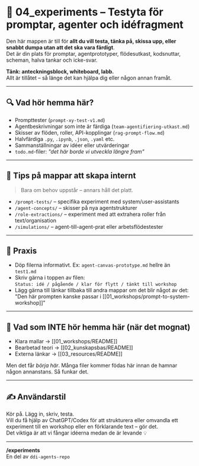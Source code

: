 # 🧪 04_experiments – Testyta för promptar, agenter och idéfragment

Den här mappen är till för **allt du vill testa, tänka på, skissa upp, eller snabbt dumpa utan att det ska vara färdigt**.  
Det är din plats för promptar, agentprototyper, flödesutkast, kodsnuttar, scheman, halva tankar och icke-svar.

**Tänk: anteckningsblock, whiteboard, labb.**  
Allt är tillåtet – så länge det kan hjälpa dig eller någon annan framåt.

---

## 🔍 Vad hör hemma här?

- Prompttester (`prompt-xy-test-v1.md`)
- Agentbeskrivningar som inte är färdiga (`team-agentifiering-utkast.md`)
- Skisser av flöden, roller, API-kopplingar (`rag-prompt-flow.md`)
- Halvfärdiga `.py`, `.ipynb`, `.json`, `.yaml` etc.
- Sammanställningar av idéer eller utvärderingar
- `todo.md`-filer: *"det här borde vi utveckla längre fram"*

---

## 🧭 Tips på mappar att skapa internt

> Bara om behov uppstår – annars håll det platt.

- `/prompt-tests/` – specifika experiment med system/user-assistants
- `/agent-concepts/` – skisser på nya agentstrukturer
- `/role-extractions/` – experiment med att extrahera roller från text/organisation
- `/simulations/` – agent-till-agent-prat eller arbetsflödestester

---

## 📌 Praxis

- Döp filerna informativt. Ex: `agent-canvas-prototype.md` hellre än `test1.md`
- Skriv gärna i toppen av filen:  
  `Status: idé / pågående / klar för flytt / tänkt till workshop`
- Lägg gärna till länkar tillbaka till andra mappar om det blir något av det:  
  "Den här prompten kanske passar i [[01_workshops/prompt-to-system-workshop]]"

---

## 📘 Vad som INTE hör hemma här (när det mognat)

- Klara mallar → [[01_workshops/README]]  
- Bearbetad teori → [[02_kunskapsbas/README]]  
- Externa länkar → [[03_resources/README]]

Men det får *börja här*. Många filer kommer födas här innan de hamnar någon annanstans. Så funkar det.

---

## ✍️ Användarstil

Kör på. Lägg in, skriv, testa.  
Vill du få hjälp av ChatGPT/Codex för att strukturera eller omvandla ett experiment till en workshop eller en förklarande text – gör det.  
Det viktiga är att vi fångar idéerna medan de är levande 💡

---

**/experiments**  
En del av `ddi-agents-repo`  
